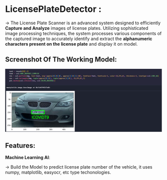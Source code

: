  # LicensePlateDetector :                                                                                     



->   The License Plate Scanner is an advanced system designed to efficiently **Capture and Analyze** images of license plates. Utilizing sophisticated image processing techniques, the system processes various components of the captured image to accurately identify and extract the   **alphanumeric characters present on the license plate**   and display it on model.



  ## Screenshot Of The Working Model:        


  <img width="1408" alt="image" 
  src="https://github.com/SriKrishna134/LicensePlateDetector-/blob/main/assets/thumbnail.png">
  

 ## Features:  



   **Machine Learning AI**:
  
  
   ->  Build the Model to predict license plate number of the vehicle, it uses numpy, matplotlib, easyocr, etc type techonologies. 
  








          
